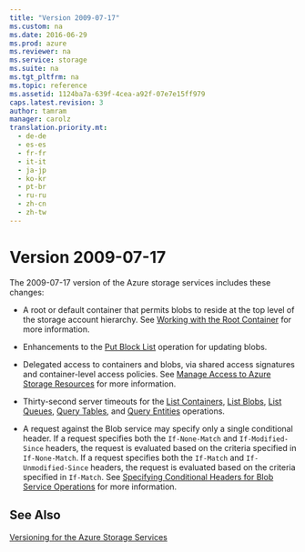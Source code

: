 ```yaml
---
title: "Version 2009-07-17"
ms.custom: na
ms.date: 2016-06-29
ms.prod: azure
ms.reviewer: na
ms.service: storage
ms.suite: na
ms.tgt_pltfrm: na
ms.topic: reference
ms.assetid: 1124ba7a-639f-4cea-a92f-07e7e15ff979
caps.latest.revision: 3
author: tamram
manager: carolz
translation.priority.mt: 
  - de-de
  - es-es
  - fr-fr
  - it-it
  - ja-jp
  - ko-kr
  - pt-br
  - ru-ru
  - zh-cn
  - zh-tw
---
```

# Version 2009-07-17
The 2009-07-17 version of the Azure storage services includes these changes:  
  
-   A root or default container that permits blobs to reside at the top level of the storage account hierarchy. See [Working with the Root Container](../fileservices/Working-with-the-Root-Container.md) for more information.  
  
-   Enhancements to the [Put Block List](../fileservices/Put-Block-List.md) operation for updating blobs.  
  
-   Delegated access to containers and blobs, via shared access signatures and container-level access policies. See [Manage Access to Azure Storage Resources](/azure/storage/storage-manage-access-to-resources) for more information.  
  
-   Thirty-second server timeouts for the [List Containers](../fileservices/List-Containers2.md), [List Blobs](../fileservices/List-Blobs.md), [List Queues](../fileservices/List-Queues1.md), [Query Tables](../fileservices/Query-Tables.md), and [Query Entities](../fileservices/Query-Entities.md) operations.  
  
-   A request against the Blob service may specify only a single conditional header. If a request specifies both the `If-None-Match` and `If-Modified-Since` headers, the request is evaluated based on the criteria specified in `If-None-Match`. If a request specifies both the `If-Match` and `If-Unmodified-Since` headers, the request is evaluated based on the criteria specified in `If-Match`. See [Specifying Conditional Headers for Blob Service Operations](../fileservices/Specifying-Conditional-Headers-for-Blob-Service-Operations.md) for more information.  
  
## See Also  
 [Versioning for the Azure Storage Services](../fileservices/Versioning-for-the-Azure-Storage-Services.md)